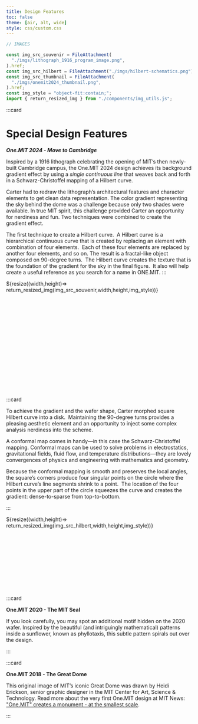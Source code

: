 ```yaml
---
title: Design Features
toc: false
theme: [air, alt, wide]
style: css/custom.css
---
```


```js
// IMAGES

const img_src_souvenir = FileAttachment(
  "./imgs/lithograph_1916_program_image.png",
).href;
const img_src_hilbert = FileAttachment("./imgs/hilbert-schematics.png").href;
const img_src_thumbnail = FileAttachment(
  "./imgs/onemit2024_thumbnail.png",
).href;
const img_style = "object-fit:contain;";
import { return_resized_img } from "./components/img_utils.js";
```

<div class= "grid grid-cols-2" style="grid-auto-rows: auto;">

:::card

# Special Design Features

**_One.MIT 2024 - Move to Cambridge_**

Inspired by a 1916 lithograph celebrating the opening of MIT’s then newly-built Cambridge campus, the One.MIT 2024 design achieves its background gradient effect by using a _single continuous line_ that weaves back and forth in a Schwarz-Christoffel mapping of a Hilbert curve.

Carter had to redraw the lithograph’s architectural features and character elements to get clean data representation.
The color gradient representing the sky behind the dome was a challenge because only two shades were available. In true MIT spirit, this challenge provided Carter an opportunity for nerdiness and fun. Two techniques were combined to create the gradient effect.

The first technique to create a Hilbert curve. 
A Hilbert curve is a hierarchical continuous curve that is created by replacing an element with combination of four elements. 
Each of these four elements are replaced by another four elements, and so on.
The result is a fractal-like object composed on 90-degree turns. 
The Hilbert curve creates the texture that is the foundation of the gradient for the sky in the final figure. 
It also will help create a useful reference as you search for a name in ONE.MIT.
:::

<div style="min-height:300px;">
  ${resize((width,height)=> return_resized_img(img_src_souvenir,width,height,img_style))}
</div>

:::card

To achieve the gradient and the wafer shape, Carter morphed square Hilbert curve into a disk. 
Maintaining the 90-degree turns provides a pleasing aesthetic element and an opportunity to inject some complex analysis nerdiness into the scheme.

A conformal map comes in handy—in this case the Schwarz-Christoffel mapping.
Conformal maps can be used to solve problems in electrostatics, gravitational fields, fluid flow, and temperature distributions—they are lovely convergences of physics and engineering with mathematics and geometry.

Because the conformal mapping is smooth and preserves the local angles, the square’s corners produce four singular points on the circle where the Hilbert curve’s line segments shrink to a point. 
The location of the four points in the upper part of the circle squeezes the curve and creates the gradient: dense-to-sparse from top-to-bottom.

:::

<div style="min-height:200px;">
  ${resize((width,height)=> return_resized_img(img_src_hilbert,width,height,img_style))}
</div>

:::card

**One.MIT 2020 - The MIT Seal**

If you look carefully, you may spot an additional motif hidden on the 2020 wafer.
Inspired by the beautiful (and intriguingly mathematical) patterns inside a sunflower, known as phyllotaxis, this subtle pattern spirals out over the design.

:::

:::card

**One.MIT 2018 - The Great Dome**

This original image of MIT’s iconic Great Dome was drawn by Heidi Erickson, senior graphic designer in the MIT Center for Art, Science & Technology.
Read more about the very first One.MIT design at MIT News: ["One.MIT" creates a monument - at the smallest scale](https://news.mit.edu/2019/onemit-creates-monument-at-smallest-scale-0318).

:::

</div>
